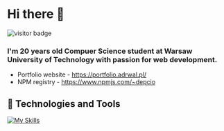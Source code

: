# Hi there 👋
![visitor badge](https://visitor-badge.laobi.icu/badge?page_id=xDepcio.xDepcio)
### I'm 20 years old Compuer Science student at Warsaw University of Technology with passion for web development.
- Portfolio website - https://portfolio.adrwal.pl/
- NPM registry - https://www.npmjs.com/~depcio
## 🔧 Technologies and Tools
[![My Skills](https://skillicons.dev/icons?i=js,html,css,ts,nextjs,prisma,tailwind,py,qt,react,express,sequelize,cpp,redux,nodejs)](https://skillicons.dev)

<!--
**xDepcio/xDepcio** is a ✨ _special_ ✨ repository because its `README.md` (this file) appears on your GitHub profile.

Here are some ideas to get you started:

- 🔭 I’m currently working on ...
- 🌱 I’m currently learning ...
- 👯 I’m looking to collaborate on ...
- 🤔 I’m looking for help with ...
- 💬 Ask me about ...
- 📫 How to reach me: ...
- 😄 Pronouns: ...
- ⚡ Fun fact: ...
-->
